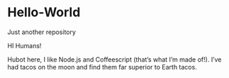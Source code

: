 # Hello-World
Just another repository

HI Humans!

Hubot here, I like Node.js and Coffeescript (that’s what I’m made of!).
I’ve had tacos on the moon and find them far superior to Earth tacos.
